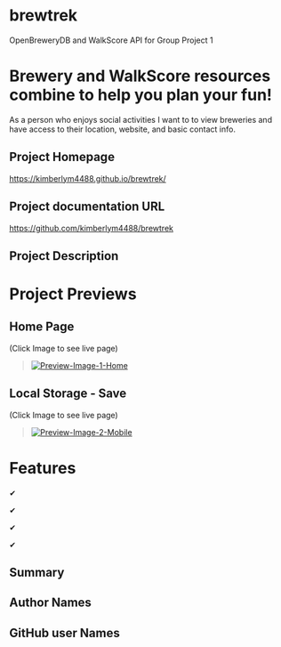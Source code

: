 # brewtrek
OpenBreweryDB and WalkScore API for Group Project 1

# Brewery and WalkScore resources combine to help you plan your fun!
As a person who enjoys social activities I want to to view breweries and have access to their location, website, and basic contact info.

## Project Homepage
https://kimberlym4488.github.io/brewtrek/

## Project documentation URL
https://github.com/kimberlym4488/brewtrek

## Project Description

>

>

>

# Project Previews
## Home Page
(Click Image to see live page)

>[![Preview-Image-1-Home](https://user-images.githubusercontent.com/92805933/145765299-ab1bcbbc-62b0-4247-8001-8ca08c826a02.PNG)](https://kimberlym4488.github.io/brewtrek/)

## Local Storage - Save
(Click Image to see live page)

>[![Preview-Image-2-Mobile](https://user-images.githubusercontent.com/92805933/145765456-7619bced-a2df-4d0d-a1c8-af85d2d10e9a.PNG)](https://kimberlym4488.github.io/brewtrek/)

# Features


&#10004; 

&#10004; 

&#10004; 

&#10004; 

## Summary

## Author Names

## GitHub user Names


